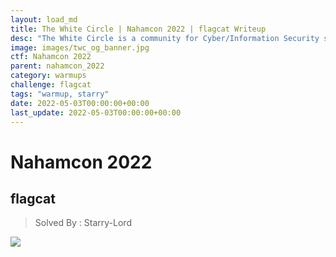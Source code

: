 ```yaml
---
layout: load_md
title: The White Circle | Nahamcon 2022 | flagcat Writeup
desc: "The White Circle is a community for Cyber/Information Security students, enthusiasts and professionals. You can discuss anything related to Security, share your knowledge with others, get help when you need it and proceed further in your journey with amazing people from all over the world."
image: images/twc_og_banner.jpg
ctf: Nahamcon 2022
parent: nahamcon_2022
category: warmups
challenge: flagcat
tags: "warmup, starry"
date: 2022-05-03T00:00:00+00:00
last_update: 2022-05-03T00:00:00+00:00
---
```


<h1 class="heading card-title white-text">Nahamcon 2022</h1>

## flagcat
> Solved By : Starry-Lord

![](https://i.imgur.com/9q96Sj8.png)

